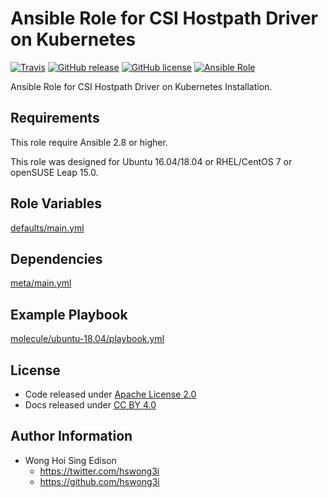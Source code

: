 # Ansible Role for CSI Hostpath Driver on Kubernetes

[![Travis](https://img.shields.io/travis/alvistack/ansible-role-kubernetes-csi-hostpath.svg)](https://travis-ci.org/alvistack/ansible-role-kubernetes-csi-hostpath)
[![GitHub release](https://img.shields.io/github/release/alvistack/ansible-role-kubernetes-csi-hostpath.svg)](https://github.com/alvistack/ansible-role-kubernetes-csi-hostpath)
[![GitHub license](https://img.shields.io/github/license/alvistack/ansible-role-kubernetes-csi-hostpath.svg)](https://github.com/alvistack/ansible-role-kubernetes-csi-hostpath/blob/master/LICENSE)
[![Ansible Role](https://img.shields.io/badge/galaxy-alvistack.kubernetes_csi_hostpath-blue.svg)](https://galaxy.ansible.com/alvistack/kubernetes_csi_hostpath)

Ansible Role for CSI Hostpath Driver on Kubernetes Installation.

## Requirements

This role require Ansible 2.8 or higher.

This role was designed for Ubuntu 16.04/18.04 or RHEL/CentOS 7 or openSUSE Leap 15.0.

## Role Variables

[defaults/main.yml](defaults/main.yml)

## Dependencies

[meta/main.yml](meta/main.yml)

## Example Playbook

[molecule/ubuntu-18.04/playbook.yml](molecule/ubuntu-18.04/playbook.yml)

## License

  - Code released under [Apache License 2.0](LICENSE)
  - Docs released under [CC BY 4.0](http://creativecommons.org/licenses/by/4.0/)

## Author Information

  - Wong Hoi Sing Edison
      - <https://twitter.com/hswong3i>
      - <https://github.com/hswong3i>
